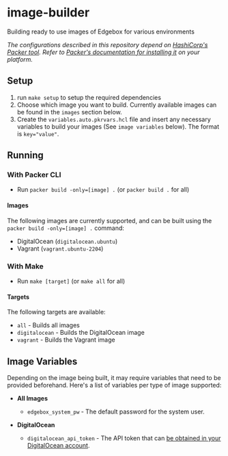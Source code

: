 # image-builder

Building ready to use images of Edgebox for various environments

*The configurations described in this repository depend on [HashiCorp's Packer tool](https://www.packer.io/). Refer to [Packer's documentation for installing it](https://learn.hashicorp.com/tutorials/packer/get-started-install-cli#installing-packer) on your platform.*

## Setup

1. run `make setup` to setup the required dependencies
2. Choose which image you want to build. Currently available images can be found in the `images` section below.
3. Create the `variables.auto.pkrvars.hcl` file and insert any necessary variables to build your images (See `image variables` below). The format is `key="value"`.

## Running

### With Packer CLI

- Run `packer build -only=[image] .` (or `packer build .` for all)

#### Images

The following images are currently supported, and can be built using the `packer build -only=[image] .` command:

- DigitalOcean (`digitalocean.ubuntu`)
- Vagrant (`vagrant.ubuntu-2204`)

### With Make

- Run `make [target]` (or `make all` for all)

#### Targets

The following targets are available:

- `all` - Builds all images
- `digitalocean` - Builds the DigitalOcean image
- `vagrant` - Builds the Vagrant image

## Image Variables

Depending on the image being built, it may require variables that need to be provided beforehand. Here's a list of variables per type of image supported:

- **All Images**
  - `edgebox_system_pw` - The default password for the system user.

- **DigitalOcean**
  - `digitalocean_api_token` - The API token that can [be obtained in your DigitalOcean account](https://docs.digitalocean.com/reference/api/create-personal-access-token/).
